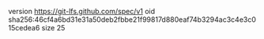 version https://git-lfs.github.com/spec/v1
oid sha256:46cf4a6bd31e31a50deb2fbbe21f99817d880eaf74b3294ac3c4e3c015cedea6
size 25
